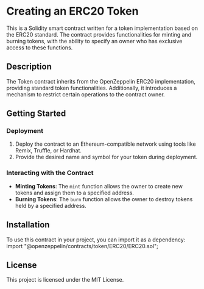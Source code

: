 # Creating an ERC20 Token

This is a Solidity smart contract written for a token implementation based on the ERC20 standard. The contract provides functionalities for minting and burning tokens, with the ability to specify an owner who has exclusive access to these functions.


## Description

The Token contract inherits from the OpenZeppelin ERC20 implementation, providing standard token functionalities. Additionally, it introduces a mechanism to restrict certain operations to the contract owner.

## Getting Started

### Deployment
1. Deploy the contract to an Ethereum-compatible network using tools like Remix, Truffle, or Hardhat.
2. Provide the desired name and symbol for your token during deployment.

### Interacting with the Contract
- **Minting Tokens**: The `mint` function allows the owner to create new tokens and assign them to a specified address.
- **Burning Tokens**: The `burn` function allows the owner to destroy tokens held by a specified address.

## Installation
To use this contract in your project, you can import it as a dependency:
import "@openzeppelin/contracts/token/ERC20/ERC20.sol";


## License

This project is licensed under the MIT License.
